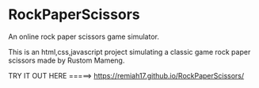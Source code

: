 # RockPaperScissors
An online rock paper scissors game simulator.

This is an html,css,javascript project simulating a classic game rock paper scissors made by Rustom Mameng.

TRY IT OUT HERE =====> https://remiah17.github.io/RockPaperScissors/
